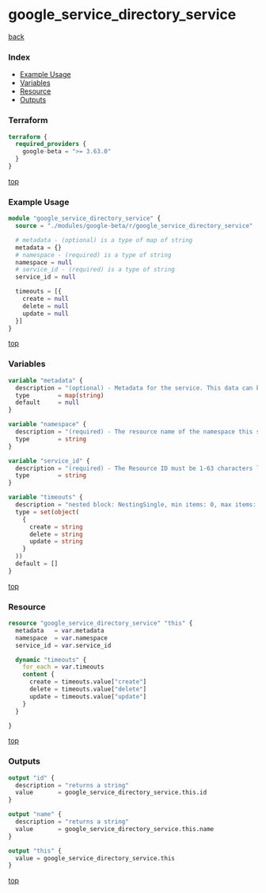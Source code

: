 # google_service_directory_service

[back](../google-beta.md)

### Index

- [Example Usage](#example-usage)
- [Variables](#variables)
- [Resource](#resource)
- [Outputs](#outputs)

### Terraform

```terraform
terraform {
  required_providers {
    google-beta = ">= 3.63.0"
  }
}
```

[top](#index)

### Example Usage

```terraform
module "google_service_directory_service" {
  source = "./modules/google-beta/r/google_service_directory_service"

  # metadata - (optional) is a type of map of string
  metadata = {}
  # namespace - (required) is a type of string
  namespace = null
  # service_id - (required) is a type of string
  service_id = null

  timeouts = [{
    create = null
    delete = null
    update = null
  }]
}
```

[top](#index)

### Variables

```terraform
variable "metadata" {
  description = "(optional) - Metadata for the service. This data can be consumed\nby service clients. The entire metadata dictionary may contain\nup to 2000 characters, spread across all key-value pairs.\nMetadata that goes beyond any these limits will be rejected."
  type        = map(string)
  default     = null
}

variable "namespace" {
  description = "(required) - The resource name of the namespace this service will belong to."
  type        = string
}

variable "service_id" {
  description = "(required) - The Resource ID must be 1-63 characters long, including digits,\nlowercase letters or the hyphen character."
  type        = string
}

variable "timeouts" {
  description = "nested block: NestingSingle, min items: 0, max items: 0"
  type = set(object(
    {
      create = string
      delete = string
      update = string
    }
  ))
  default = []
}
```

[top](#index)

### Resource

```terraform
resource "google_service_directory_service" "this" {
  metadata   = var.metadata
  namespace  = var.namespace
  service_id = var.service_id

  dynamic "timeouts" {
    for_each = var.timeouts
    content {
      create = timeouts.value["create"]
      delete = timeouts.value["delete"]
      update = timeouts.value["update"]
    }
  }

}
```

[top](#index)

### Outputs

```terraform
output "id" {
  description = "returns a string"
  value       = google_service_directory_service.this.id
}

output "name" {
  description = "returns a string"
  value       = google_service_directory_service.this.name
}

output "this" {
  value = google_service_directory_service.this
}
```

[top](#index)